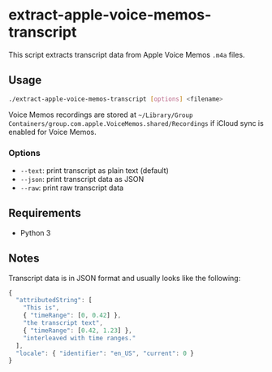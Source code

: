 # extract-apple-voice-memos-transcript

This script extracts transcript data from Apple Voice Memos `.m4a` files.

## Usage

```bash
./extract-apple-voice-memos-transcript [options] <filename>
```

Voice Memos recordings are stored at `~/Library/Group Containers/group.com.apple.VoiceMemos.shared/Recordings` if iCloud sync is enabled for Voice Memos.

### Options

- `--text`: print transcript as plain text (default)
- `--json`: print transcript data as JSON
- `--raw`: print raw transcript data

## Requirements

- Python 3

## Notes

Transcript data is in JSON format and usually looks like the following:

```js
{
  "attributedString": [
    "This is",
    { "timeRange": [0, 0.42] },
    "the transcript text",
    { "timeRange": [0.42, 1.23] },
    "interleaved with time ranges."
  ],
  "locale": { "identifier": "en_US", "current": 0 }
}
```
